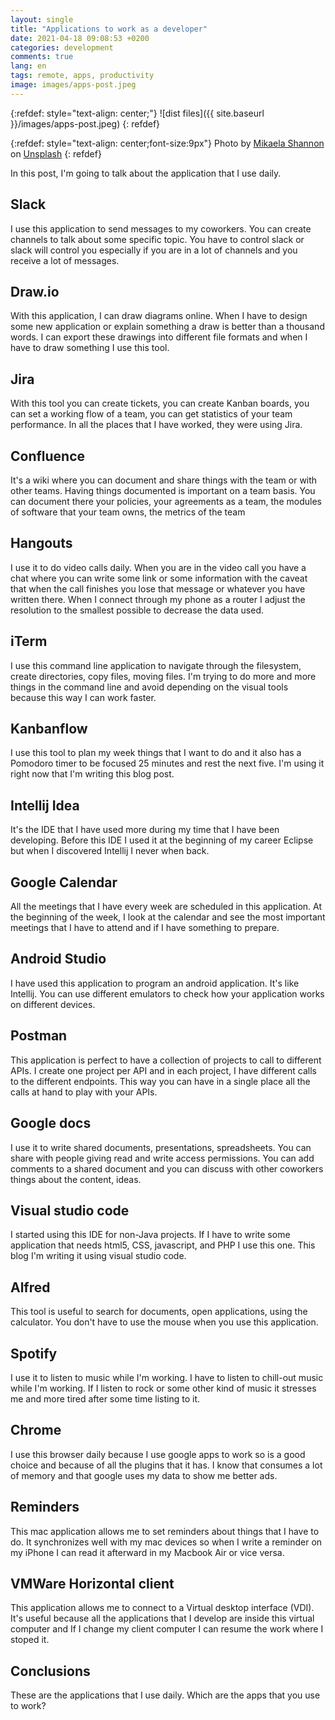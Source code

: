 ```yaml
---
layout: single
title: "Applications to work as a developer"
date: 2021-04-18 09:08:53 +0200
categories: development
comments: true
lang: en
tags: remote, apps, productivity
image: images/apps-post.jpeg
---
```


{:refdef: style="text-align: center;"}
![dist files]({{ site.baseurl }}/images/apps-post.jpeg)
{: refdef}

{:refdef: style="text-align: center;font-size:9px"}
Photo by <a href="https://unsplash.com/@mikaelashannon?utm_source=unsplash&utm_medium=referral&utm_content=creditCopyText">Mikaela Shannon</a> on <a href="https://unsplash.com/s/photos/desktop-apps?utm_source=unsplash&utm_medium=referral&utm_content=creditCopyText">Unsplash</a>
{: refdef}  

In this post, I'm going to talk about the application that I use daily.

## Slack

I use this application to send messages to my coworkers. You can create channels to talk about some specific topic. You have to control slack or slack will control you especially if you are in a lot of channels and you receive a lot of messages.

## Draw.io

With this application, I can draw diagrams online. When I have to design some new application or explain something a draw is better than a thousand words. I can export these drawings into different file formats and when I have to draw something I use this tool.

## Jira

With this tool you can create tickets, you can create Kanban boards, you can set a working flow of a team, you can get statistics of your team performance. In all the places that I have worked, they were using Jira.

## Confluence

It's a wiki where you can document and share things with the team or with other teams. Having things documented is important on a team basis. You can document there your policies, your agreements as a team, the modules of software that your team owns, the metrics of the team 

## Hangouts

I use it to do video calls daily. When you are in the video call you have a chat where you can write some link or some information with the caveat that when the call finishes you lose that message or whatever you have written there. When I connect through my phone as a router I adjust the resolution to the smallest possible to decrease the data used.

## iTerm

I use this command line application to navigate through the filesystem, create directories, copy files, moving files. I'm trying to do more and more things in the command line and avoid depending on the visual tools because this way I can work faster. 

## Kanbanflow

I use this tool to plan my week things that I want to do and it also has a Pomodoro timer to be focused 25 minutes and rest the next five. I'm using it right now that I'm writing this blog post.

## Intellij Idea

It's the IDE that I have used more during my time that I have been developing. Before this IDE I used it at the beginning of my career Eclipse but when I discovered Intellij I never when back.

## Google Calendar

All the meetings that I have every week are scheduled in this application. At the beginning of the week, I look at the calendar and see the most important meetings that I have to attend and if I have something to prepare.

## Android Studio

I have used this application to program an android application. It's like Intellij. You can use different emulators to check how your application works on different devices.

## Postman

This application is perfect to have a collection of projects to call to different APIs. I create one project per API and in each project, I have different calls to the different endpoints. This way you can have in a single place all the calls at hand to play with your APIs.

## Google docs

I use it to write shared documents, presentations, spreadsheets. You can share with people giving read and write access permissions. You can add comments to a shared document and you can discuss with other coworkers things about the content, ideas.

## Visual studio code

I started using this IDE for non-Java projects. If I have to write some application that needs html5, CSS, javascript, and PHP I use this one. This blog I'm writing it using visual studio code.

## Alfred

This tool is useful to search for documents, open applications, using the calculator. You don't have to use the mouse when you use this application. 

## Spotify

I use it to listen to music while I'm working. I have to listen to chill-out music while I'm working. If I listen to rock or some other kind of music it stresses me and more tired after some time listing to it. 

## Chrome

I use this browser daily because I use google apps to work so is a good choice and because of all the plugins that it has. I know that consumes a lot of memory and that google uses my data to show me better ads.   

## Reminders

This mac application allows me to set reminders about things that I have to do. It synchronizes well with my mac devices so when I write a reminder on my iPhone I can read it afterward in my Macbook Air or vice versa.

## VMWare Horizontal client

This application allows me to connect to a Virtual desktop interface (VDI). It's useful because all the applications that I develop are inside this virtual computer and If I change my client computer I can resume the work where I stoped it.

## Conclusions

These are the applications that I use daily. Which are the apps that you use to work? 
